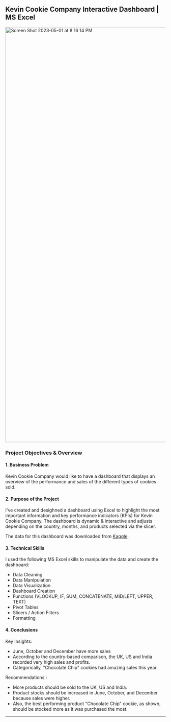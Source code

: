 
## Kevin Cookie Company Interactive Dashboard | MS Excel

<img width="1300" alt="Screen Shot 2023-05-01 at 8 16 14 PM" src="https://user-images.githubusercontent.com/90986708/235504564-253c7463-39dc-4d2f-b425-99c752bd4627.png">

### Project Objectives & Overview

#### 1. Business Problem

Kevin Cookie Company would like to have a dashboard that displays an overview of the performance and sales of the different types of cookies sold.

#### 2. Purpose of the Project

I've created and desighned a dashboard using Excel to highlight the most important information and key performance indicators (KPIs) for Kevin Cookie Company.
The dashboard is dynamic & interactive and adjusts depending on the country, months, and products selected via the slicer.

The data for this dashboard was downloaded from [Kaggle](https://www.kaggle.com/datasets/lawrencestratvert/kevin-cookie-company-financial-analysis).


#### 3. Technical Skills

I used the following MS Excel skills to manipulate the data and create the dashboard:
- Data Cleaning
- Data Manipulation
- Data Visualization
- Dashboard Creation
- Functions (VLOOKUP, IF, SUM, CONCATENATE, MID/LEFT, UPPER, TEXT)
- Pivot Tables
- Slicers / Action Filters
- Formatting


#### 4. Conclusions

Key Insights:
- June, October and December have more sales
- According to the country-based comparison, the UK, US and India recorded very high sales and profits.
- Categorically, "Chocolate Chip" cookies had amazing sales this year.

Recommendations :
- More products should be sold to the UK, US and India.
- Product stocks should be increased in June, October, and December because sales were higher.
- Also, the best performing product "Chocolate Chip" cookie, as shown, should be stocked more as it was purchased the most.

________________



